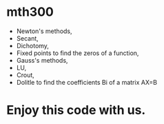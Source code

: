 
# mth300
- Newton's methods,
- Secant,
- Dichotomy,
- Fixed points to find the zeros of a function,
- Gauss's methods,
- LU,
- Crout,
- Dolitle to find the coefficients Bi of a matrix AX=B
# Enjoy this code with us.
